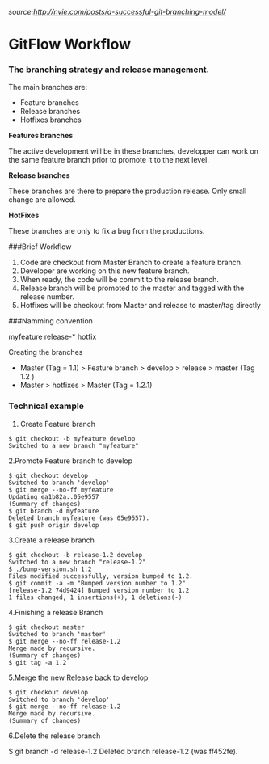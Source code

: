 
*source:http://nvie.com/posts/a-successful-git-branching-model/*
# GitFlow Workflow



### The branching strategy and release management.

The main branches are:
* Feature branches
* Release branches 
* Hotfixes branches

**Features branches**

The active development will be in these branches, developper can work on the same feature branch prior to promote it to the next level.

**Release branches**

These branches are there to prepare the production release. Only small change are allowed.

**HotFixes**

These branches are only to fix a bug from the productions.


###Brief Workflow

1. Code are checkout from Master Branch to create a feature branch.
2. Developer are working on this new feature branch.
3. When ready, the code will be commit to the release branch.
4. Release branch will be promoted to the master and tagged with the release number.
5. Hotfixes will be checkout from Master and release to master/tag directly

###Namming convention

myfeature
release-*
hotfix


Creating the branches

- Master (Tag = 1.1)  > Feature branch > develop > release >  master (Tag 1.2 )
- Master > hotfixes > Master  (Tag = 1.2.1)


### Technical example

1. Create Feature branch

```
$ git checkout -b myfeature develop
Switched to a new branch "myfeature"
```

2.Promote Feature branch to develop

```
$ git checkout develop
Switched to branch 'develop'
$ git merge --no-ff myfeature
Updating ea1b82a..05e9557
(Summary of changes)
$ git branch -d myfeature
Deleted branch myfeature (was 05e9557).
$ git push origin develop
```

3.Create a release branch
```
$ git checkout -b release-1.2 develop
Switched to a new branch "release-1.2"
$ ./bump-version.sh 1.2
Files modified successfully, version bumped to 1.2.
$ git commit -a -m "Bumped version number to 1.2"
[release-1.2 74d9424] Bumped version number to 1.2
1 files changed, 1 insertions(+), 1 deletions(-)
```


4.Finishing a release Branch
```
$ git checkout master
Switched to branch 'master'
$ git merge --no-ff release-1.2
Merge made by recursive.
(Summary of changes)
$ git tag -a 1.2
```

5.Merge the new Release back to develop

```
$ git checkout develop
Switched to branch 'develop'
$ git merge --no-ff release-1.2
Merge made by recursive.
(Summary of changes)
```

6.Delete the release branch

$ git branch -d release-1.2
Deleted branch release-1.2 (was ff452fe).
